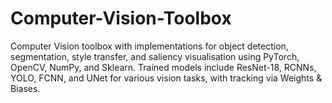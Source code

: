 # Computer-Vision-Toolbox
Computer Vision toolbox with implementations for object detection, segmentation, style transfer, and saliency visualisation using PyTorch, OpenCV, NumPy, and Sklearn. Trained models include ResNet-18, RCNNs, YOLO, FCNN, and UNet for various vision tasks, with tracking via Weights &amp; Biases.
